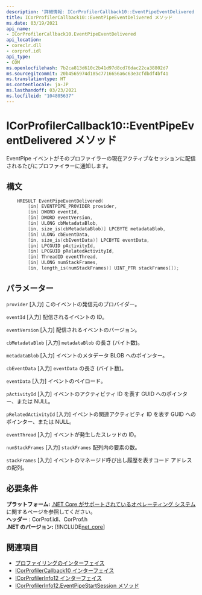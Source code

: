 ```yaml
---
description: '詳細情報: ICorProfilerCallback10::EventPipeEventDelivered メソッド'
title: ICorProfilerCallback10::EventPipeEventDelivered メソッド
ms.date: 03/19/2021
api_name:
- ICorProfilerCallback10.EventPipeEventDelivered
api_location:
- coreclr.dll
- corprof.idl
api_type:
- COM
ms.openlocfilehash: 7b2ca813d610c2b41d97d8cd76dac22ca38802d7
ms.sourcegitcommit: 20b4565974d185c7716656a6c63e3cfdbdf4bf41
ms.translationtype: HT
ms.contentlocale: ja-JP
ms.lasthandoff: 03/23/2021
ms.locfileid: "104805637"
---
```

# <a name="icorprofilercallback10eventpipeeventdelivered-method"></a>ICorProfilerCallback10::EventPipeEventDelivered メソッド

EventPipe イベントがそのプロファイラーの現在アクティブなセッションに配信されるたびにプロファイラーに通知します。  
  
## <a name="syntax"></a>構文  
  
```cpp  
    HRESULT EventPipeEventDelivered(
        [in] EVENTPIPE_PROVIDER provider,
        [in] DWORD eventId,
        [in] DWORD eventVersion,
        [in] ULONG cbMetadataBlob,
        [in, size_is(cbMetadataBlob)] LPCBYTE metadataBlob,
        [in] ULONG cbEventData,
        [in, size_is(cbEventData)] LPCBYTE eventData,
        [in] LPCGUID pActivityId,
        [in] LPCGUID pRelatedActivityId,
        [in] ThreadID eventThread,
        [in] ULONG numStackFrames,
        [in, length_is(numStackFrames)] UINT_PTR stackFrames[]); 
```  
  
## <a name="parameters"></a>パラメーター

`provider` [入力] このイベントの発信元のプロバイダー。

`eventId` [入力] 配信されるイベントの ID。

`eventVersion` [入力] 配信されるイベントのバージョン。

`cbMetadataBlob` [入力] `metadataBlob` の長さ (バイト数)。

`metadataBlob` [入力] イベントのメタデータ BLOB へのポインター。

`cbEventData` [入力] `eventData` の長さ (バイト数)。

`eventData` [入力] イベントのペイロード。

`pActivityId` [入力] イベントのアクティビティ ID を表す GUID へのポインター、または NULL。

`pRelatedActivityId` [入力] イベントの関連アクティビティ ID を表す GUID へのポインター、または NULL。

`eventThread` [入力] イベントが発生したスレッドの ID。

`numStackFrames` [入力] `stackFrames` 配列内の要素の数。

`stackFrames` [入力] イベントのマネージド呼び出し履歴を表すコード アドレスの配列。

## <a name="requirements"></a>必要条件  

**プラットフォーム:** [.NET Core がサポートされているオペレーティング システム](../../../core/install/windows.md?pivots=os-windows)に関するページを参照してください。  
**ヘッダー** : CorProf.idl、CorProf.h  
**.NET のバージョン:** [!INCLUDE[net_core](../../../../includes/net-core-50-md.md)]  
  
## <a name="see-also"></a>関連項目

- [プロファイリングのインターフェイス](profiling-interfaces.md)
- [ICorProfilerCallback10 インターフェイス](icorprofilercallback10-interface.md)
- [ICorProfilerInfo12 インターフェイス](icorprofilerinfo12-interface.md)
- [ICorProfilerInfo12.EventPipeStartSession メソッド](icorprofilerinfo12-eventpipestartsession-method.md)
